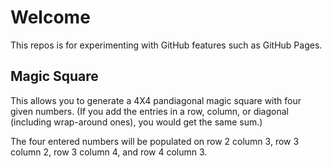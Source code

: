 # Welcome
This repos is for experimenting with GitHub features such as GitHub Pages.

## Magic Square
This allows you to generate a 4X4 pandiagonal magic square with four given numbers. (If you add the entries in a row, column, or diagonal (including wrap-around ones), you would get the same sum.)

The four entered numbers will be populated on row 2 column 3, row 3 column 2, row 3 column 4, and row 4 column 3.
